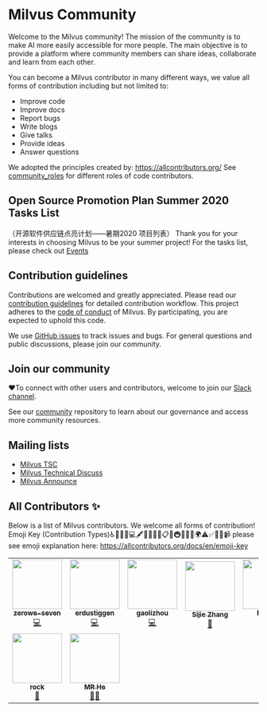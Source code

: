 # Milvus Community

Welcome to the Milvus community! The mission of the community is to make AI more easily accessible for more people. The main objective is to provide a platform where community members can share ideas, collaborate and learn from each other.

You can become a Milvus contributor in many different ways, we value all forms of contribution including but not limited to:

- Improve code 
- Improve docs
- Report bugs
- Write blogs
- Give talks
- Provide ideas
- Answer questions

We adopted the principles created by: https://allcontributors.org/
See [community_roles](https://github.com/milvus-io/community/blob/master/community_roles) for different roles of code contributors.

## Open Source Promotion Plan Summer 2020 Tasks List 
（开源软件供应链点亮计划——暑期2020 项目列表）
Thank you for your interests in choosing Milvus to be your summer project!
For the tasks list, please check out [Events](https://github.com/milvus-io/community/tree/master/Events)


## Contribution guidelines

Contributions are welcomed and greatly appreciated. Please read our [contribution guidelines](CONTRIBUTING.md) for detailed contribution workflow. This project adheres to the [code of conduct](CODE_OF_CONDUCT.md) of Milvus. By participating, you are expected to uphold this code.

We use [GitHub issues](https://github.com/milvus-io/milvus/issues) to track issues and bugs. For general questions and public discussions, please join our community.

## Join our community

:heart:To connect with other users and contributors, welcome to join our [Slack channel](https://join.slack.com/t/milvusio/shared_invite/enQtNzY1OTQ0NDI3NjMzLWNmYmM1NmNjOTQ5MGI5NDhhYmRhMGU5M2NhNzhhMDMzY2MzNDdlYjM5ODQ5MmE3ODFlYzU3YjJkNmVlNDQ2ZTk).

See our [community](https://github.com/milvus-io/community) repository to learn about our governance and access more community resources.

## Mailing lists

-   [Milvus TSC](https://lists.lfai.foundation/g/milvus-tsc)
-   [Milvus Technical Discuss](https://lists.lfai.foundation/g/milvus-technical-discuss)
-   [Milvus Announce](https://lists.lfai.foundation/g/milvus-announce)

## All Contributors ✨

Below is a list of Milvus contributors. We welcome all forms of contribution!
Emoji Key (Contribution Types)♿️🐛📝💼💻🖋🔣📖🎨💡📋🤔🚇🚧🔌💬🌍⚠️✅📢📓📹 
please see emoji explanation here: https://allcontributors.org/docs/en/emoji-key
<!-- ALL-CONTRIBUTORS-LIST:START - Do not remove or modify this section -->
<!-- prettier-ignore-start -->
<!-- markdownlint-disable -->
<table>
  <tr>
    <td align="center"><a href="https://github.com/zerowe-seven"><img src="https://avatars0.githubusercontent.com/u/57790060?v=4" width="100px;" alt=""/><br /><sub><b>zerowe-seven</b></sub></a><br /><a href="https://github.com/milvus-io/milvus/commits?author=zerowe-seven" title="Code">💻</a></td>
    <td align="center"><a href="https://github.com/erdustiggen"><img src="https://avatars1.githubusercontent.com/u/25433850?v=4" width="100px;" alt=""/><br /><sub><b>erdustiggen</b></sub></a><br /><a href="https://github.com/milvus-io/milvus/commits?author=erdustiggen" title="Code">💻</a></td>
    <td align="center"><a href="https://github.com/gaolizhou"><img src="https://avatars2.githubusercontent.com/u/2884044?v=4" width="100px;" alt=""/><br /><sub><b>gaolizhou</b></sub></a><br /><a href="https://github.com/milvus-io/milvus/commits?author=gaolizhou" title="Code">💻</a></td>
    <td align="center"><a href="https://github.com/akihoni"><img src="https://avatars0.githubusercontent.com/u/36330442?v=4" width="100px;" alt=""/><br /><sub><b>Sijie Zhang</b></sub></a><br /><a href="https://github.com/milvus-io/milvus/commits?author=akihoni" title="Documentation">📖</a></td>
    <td align="center"><a href="https://github.com/PizzaL"><img src="https://avatars0.githubusercontent.com/u/5666666?v=4" width="100px;" alt=""/><br /><sub><b>PizzaL</b></sub></a><br /><a href="https://github.com/milvus-io/milvus/commits?author=PizzaL" title="Code">💻</a></td>
    <td align="center"><a href="https://github.com/levylll"><img src="https://avatars2.githubusercontent.com/u/5645285?v=4" width="100px;" alt=""/><br /><sub><b>levylll</b></sub></a><br /><a href="https://github.com/milvus-io/milvus/commits?author=levylll" title="Code">💻</a></td>
    <td align="center"><a href="https://github.com/aaronjin2010"><img src="https://avatars1.githubusercontent.com/u/48044391?v=4" width="100px;" alt=""/><br /><sub><b>aaronjin2010</b></sub></a><br /><a href="https://github.com/milvus-io/milvus/commits?author=aaronjin2010" title="Code">💻</a></td>
    <td align="center"><a href="https://github.com/kateshaowanjou"><img src="https://avatars0.githubusercontent.com/u/58837504?s=400&u=1a18759bc2e768d157317718c4f24a9c7425c2dd&v=4" width="100px;" alt=""/><br /><sub><b>kateshao</b></sub></a><br /><a href="https://github.com/kateshaowanjou" title="Talk"> 📢</a></td>
  <td align="center"><a href="https://github.com/rifewang"><img src="https://avatars0.githubusercontent.com/u/20348639?s=400&u=ec56a2f8b8317f0be0ffca9a1db8700df97120c8&v=4" width="100px;" alt=""/><br /><sub><b>rifewang</b></sub></a><br /><a href="https://github.com/RifeWang/milvus/pull/2" title="Blog">📝</a></td>
  </tr>
  <td align="center"><a href="https://github.com/rock4you"><img src="https://avatars1.githubusercontent.com/u/2437212?s=400&u=387b3e74640940b40fde49ee127f34c88b1a470d&v=4" width="100px;" alt=""/><br /><sub><b>rock</b></sub></a><br /><a href="https://blog.csdn.net/rock4you/article/details/106107702">📝</a></td>
  <td align="center"><a href="https://github.com/HelWireless"><img src="https://avatars0.githubusercontent.com/u/33646744?s=400&u=7442e29240285aa69ff8d1acd72cf4c6fe835402&v=4" width="100px;" alt=""/><br /><sub><b>MR He</b></sub></a><br /><a href="https://github.com/milvus-io/milvus/issues/2036">🐛📢</a></td>
  </tr>
  
</table>

<!-- markdownlint-enable -->
<!-- prettier-ignore-end -->
<!-- ALL-CONTRIBUTORS-LIST:END -->
